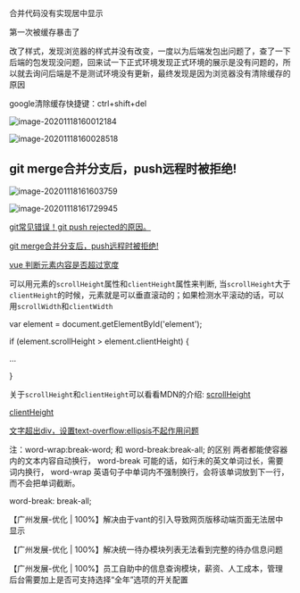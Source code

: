 合并代码没有实现居中显示

第一次被缓存暴击了

改了样式，发现浏览器的样式并没有改变，一度以为后端发包出问题了，查了一下后端的包发现没问题，回来试一下正式环境发现正式环境的展示是没有问题的，所以就去询问后端是不是测试环境没有更新，最终发现是因为浏览器没有清除缓存的原因

google清除缓存快捷键：ctrl+shift+del

![image-20201118160012184](C:\Users\admin\AppData\Roaming\Typora\typora-user-images\image-20201118160012184.png)

![image-20201118160028518](C:\Users\admin\AppData\Roaming\Typora\typora-user-images\image-20201118160028518.png)

## git merge合并分支后，push远程时被拒绝!

![image-20201118161603759](C:\Users\admin\AppData\Roaming\Typora\typora-user-images\image-20201118161603759.png)

![image-20201118161729945](C:\Users\admin\AppData\Roaming\Typora\typora-user-images\image-20201118161729945.png)

[git常见错误！git push rejected的原因。](https://blog.csdn.net/qq_41761591/article/details/84109484)

[git merge合并分支后，push远程时被拒绝!](https://blog.csdn.net/u013848401/article/details/86311491?utm_medium=distribute.pc_relevant.none-task-blog-BlogCommendFromBaidu-1.control&depth_1-utm_source=distribute.pc_relevant.none-task-blog-BlogCommendFromBaidu-1.control)

[vue 判断元素内容是否超过宽度](https://blog.csdn.net/qq_34607371/article/details/102500420?utm_medium=distribute.pc_relevant_download.none-task-blog-baidujs-1.nonecase&depth_1-utm_source=distribute.pc_relevant_download.none-task-blog-baidujs-1.nonecase)

可以用元素的`scrollHeight`属性和`clientHeight`属性来判断, 当`scrollHeight`大于`clientHeight`的时候，元素就是可以垂直滚动的；如果检测水平滚动的话，可以用`scrollWidth`和`clientWidth`

var element = document.getElementById('element');

if (element.scrollHeight > element.clientHeight) {

  ...

}

关于`scrollHeight`和`clientHeight`可以看看MDN的介绍:
[scrollHeight](https://developer.mozilla.org/en-US/docs/Web/API/Element/scrollHeight)

[clientHeight](https://developer.mozilla.org/en-US/docs/Web/API/Element/clientHeight)



[文字超出div，设置text-overflow:ellipsis不起作用问题](https://blog.csdn.net/zhouxukun123/article/details/80878759)

注：word-wrap:break-word; 和 word-break:break-all; 的区别
两者都能使容器内的文本内容自动换行， word-break 可能的话，如行未的英文单词过长，需要词内换行， word-wrap 英语句子中单词内不强制换行，会将该单词放到下一行，而不会把单词截断。


word-break: break-all;

【广州发展-优化 | 100%】解决由于vant的引入导致网页版移动端页面无法居中显示

【广州发展-优化 | 100%】解决统一待办模块列表无法看到完整的待办信息问题

【广州发展-优化 | 100%】员工自助中的信息查询模块，薪资、人工成本，管理后台需要加上是否可支持选择“全年”选项的开关配置